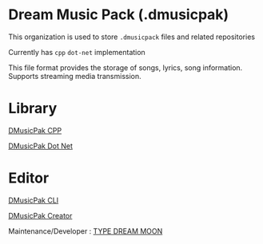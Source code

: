 # Dream Music Pack (.dmusicpak)

This organization is used to store `.dmusicpack` files and related repositories

Currently has `cpp` `dot-net` implementation

This file format provides the storage of songs, lyrics, song information. Supports streaming media transmission.

# Library

[DMusicPak CPP](https://github.com/dmusicpak/DMusicPakCPP)

[DMusicPak Dot Net](https://github.com/dmusicpak/DMusicPakDotNet)

# Editor

[DMusicPak CLI](https://github.com/dmusicpak/DMusicPakCLI)

[DMusicPak Creator](https://github.com/dmusicpak/DMusicPakCreator)

Maintenance/Developer : [TYPE DREAM MOON](https://github.com/TypeDreamMoon)
